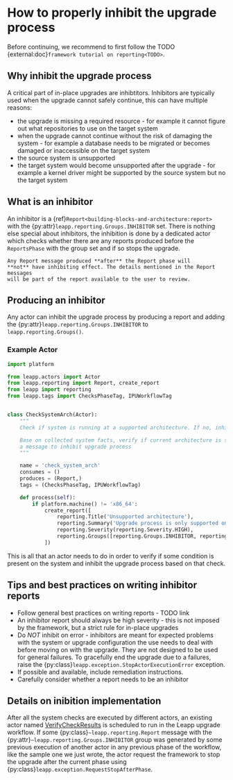 # How to properly inhibit the upgrade process
Before continuing, we recommend to first follow the TODO {external:doc}`framework tutorial on reporting<TODO>`.

## Why inhibit the upgrade process
A critical part of in-place upgrades are inhibtitors. Inhibitors are typically
used when the upgrade cannot safely continue, this can have multiple reasons:
- the upgrade is missing a required resource - for example it cannot figure
 out what repositories to use on the target system
- when the upgrade cannot continue without the risk of damaging the system -
for example a database needs to be migrated or becomes damaged or inaccessible
on the target system
- the source system is unsupported
- the target system would become unsupported after the upgrade - for example a
kernel driver might be supported by the source system but no the target system

## What is an inhibitor
An inhibitor is a {ref}`Report<building-blocks-and-architecture:report>` with
the {py:attr}`leapp.reporting.Groups.INHIBITOR` set. There is nothing else
special about inhibitors, the inhibition is done by a dedicated actor which
checks whether there are any reports produced before the `ReportsPhase` with
the group set and if so stops the upgrade.

```{important}
Any Report message produced **after** the Report phase will
**not** have inhibiting effect. The details mentioned in the Report messages
will be part of the report available to the user to review.
```

## Producing an inhibitor
Any actor can inhibit the upgrade process by producing a report and adding the
{py:attr}`leapp.reporting.Groups.INHIBITOR` to `leapp.reporting.Groups()`.
### Example Actor
```python
import platform

from leapp.actors import Actor
from leapp.reporting import Report, create_report
from leapp import reporting
from leapp.tags import ChecksPhaseTag, IPUWorkflowTag


class CheckSystemArch(Actor):
    """
    Check if system is running at a supported architecture. If no, inhibit the upgrade process.

    Base on collected system facts, verify if current architecture is supported, otherwise produces
    a message to inhibit upgrade process
    """

    name = 'check_system_arch'
    consumes = ()
    produces = (Report,)
    tags = (ChecksPhaseTag, IPUWorkflowTag)

    def process(self):
        if platform.machine() != 'x86_64':
            create_report([
                reporting.Title('Unsupported architecture'),
                reporting.Summary('Upgrade process is only supported on x86_64 systems.'),
                reporting.Severity(reporting.Severity.HIGH),
                reporting.Groups([reporting.Groups.INHIBITOR, reporting.Groups.SANITY]),  # note the INHIBITOR group
            ])
```

This is all that an actor needs to do in order to verify if some condition is
present on the system and inhibit the upgrade process based on that check.

## Tips and best practices on writing inhibitor reports
- Follow general best practices on writing reports - TODO link
- An inhibitor report should always be high severity - this is not imposed by
the framework, but a strict rule for in-place upgrades
- Do *NOT* inhibit on error - inhibitors are meant for expected problems with
the system or upgrade configuration the use needs to deal with before moving on
with the upgrade. They are not designed to be used for general failures. To
gracefully end the upgrade due to a failures, raise the
{py:class}`leapp.exception.StopActorExecutionError` exception.
- If possible and available, include remediation instructions.
- Carefully consider whether a report needs to be an inhibitor

## Details on inibition implementation

After all the system checks are executed by different actors, an existing actor
named
[VerifyCheckResults](https://github.com/oamg/leapp-repository/tree/master/repos/system_upgrade/common/actors/verifycheckresults)
is scheduled to run in the Leapp upgrade workflow. If some
{py:class}`~leapp.reporting.Report` message with the
{py:attr}`~leapp.reporting.Groups.INHIBITOR` group was generated by some
previous execution of another actor in any previous phase of the workflow, like
the sample one we just wrote, the actor request the framework to stop the
upgrade after the current phase using
{py:class}`leapp.exception.RequestStopAfterPhase`.
